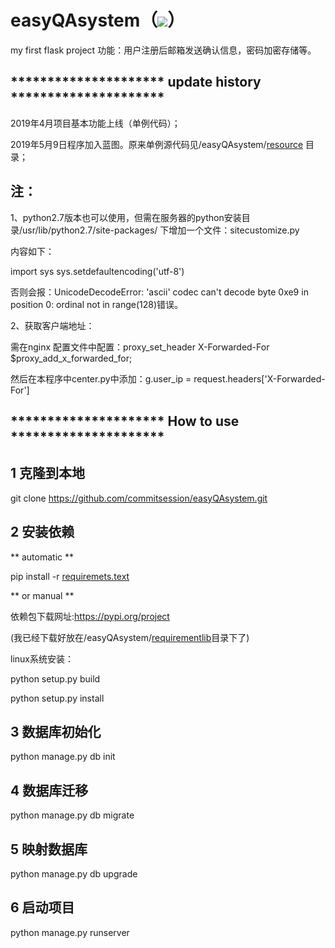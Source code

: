 # easyQAsystem（![](https://img.shields.io/badge/Python-3.6.7-blue.svg)）
my first flask project
功能：用户注册后邮箱发送确认信息，密码加密存储等。

## ********************* update history ********************* 
2019年4月项目基本功能上线（单例代码）；

2019年5月9日程序加入蓝图。原来单例源代码见/easyQAsystem/[resource](resource) 目录；

## 注：

1、python2.7版本也可以使用，但需在服务器的python安装目录/usr/lib/python2.7/site-packages/
下增加一个文件：sitecustomize.py

内容如下：

import sys
sys.setdefaultencoding('utf-8')

否则会报：UnicodeDecodeError: 'ascii' codec can't decode byte 0xe9 in position 0: ordinal not in range(128)错误。

2、获取客户端地址：

需在nginx 配置文件中配置：proxy_set_header   X-Forwarded-For  $proxy_add_x_forwarded_for;

然后在本程序中center.py中添加：g.user_ip = request.headers['X-Forwarded-For']

## ********************* How to use *********************

## 1 克隆到本地
git clone https://github.com/commitsession/easyQAsystem.git

## 2 安装依赖
**  automatic **

pip install -r [requiremets.text](requiremets.text)

** or manual **

依赖包下载网址:https://pypi.org/project

(我已经下载好放在/easyQAsystem/[requirementlib](requirementlib)目录下了)

linux系统安装：

python setup.py build

python setup.py install

## 3 数据库初始化
python manage.py db init

## 4 数据库迁移
python manage.py db migrate

## 5 映射数据库
python manage.py db upgrade

## 6 启动项目
python manage.py runserver

